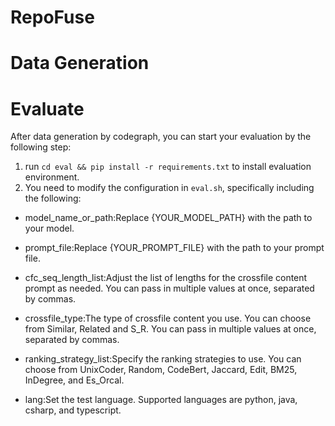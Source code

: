 # RepoFuse

# Data Generation

# Evaluate
After data generation by codegraph, you can start your evaluation by the following step:
1. run `cd eval && pip install -r requirements.txt` to install evaluation environment. 
2. You need to modify the configuration in `eval.sh`, specifically including the following:
+ model_name_or_path:Replace {YOUR_MODEL_PATH} with the path to your model.

+ prompt_file:Replace {YOUR_PROMPT_FILE} with the path to your prompt file.

+ cfc_seq_length_list:Adjust the list of lengths for the crossfile content prompt as needed. You can pass in multiple values at once, separated by commas.

+ crossfile_type:The type of crossfile content you use. You can choose from Similar, Related and S_R. You can pass in multiple values at once, separated by commas.

+ ranking_strategy_list:Specify the ranking strategies to use. You can choose from UnixCoder, Random, CodeBert, Jaccard, Edit, BM25, InDegree, and Es_Orcal.

+ lang:Set the test language. Supported languages are python, java, csharp, and typescript.
